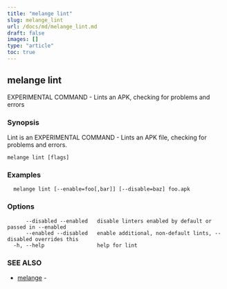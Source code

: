 ```yaml
---
title: "melange lint"
slug: melange_lint
url: /docs/md/melange_lint.md
draft: false
images: []
type: "article"
toc: true
---
```

## melange lint

EXPERIMENTAL COMMAND - Lints an APK, checking for problems and errors

### Synopsis

Lint is an EXPERIMENTAL COMMAND - Lints an APK file, checking for problems and errors.

```
melange lint [flags]
```

### Examples

```
  melange lint [--enable=foo[,bar]] [--disable=baz] foo.apk
```

### Options

```
      --disabled --enabled   disable linters enabled by default or passed in --enabled
      --enabled --disabled   enable additional, non-default lints, --disabled overrides this
  -h, --help                 help for lint
```

### SEE ALSO

* [melange](/docs/md/melange.md)	 - 


